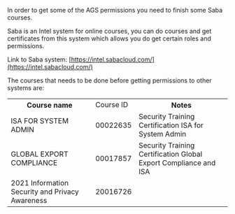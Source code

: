 In order to get some of the AGS permissions you need to finish some Saba courses.

Saba is an Intel system for online courses, you can do courses and get certificates from this system which allows you do get certain roles and permissions.


Link to Saba system: [https://intel.sabacloud.com/](https://intel.sabacloud.com/)

The courses that needs to be done before getting permissions to other systems are:

<table>
	<th>Course name</th>
	<td>Course ID</th>
	<th>Notes</th>
	<tr>
		<td>ISA FOR SYSTEM ADMIN</td>
		<td>00022635</td>
		<td>Security Training Certification ISA for System Admin</td>
	</tr>
	<tr>
		<td>GLOBAL EXPORT COMPLIANCE</td>
		<td>00017857</td>
		<td>Security Training Certification Global Export Compliance and ISA</td>
	</tr>
	<tr>
		<td>2021 Information Security and Privacy Awareness</td>
		<td>20016726</td>
		<td></td>
	</tr>
</table>

